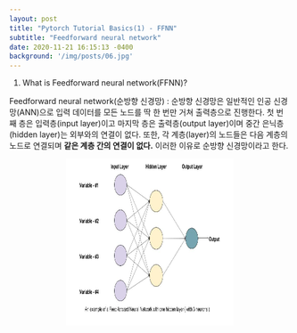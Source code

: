 ```yaml
---
layout: post
title: "Pytorch Tutorial Basics(1) - FFNN"
subtitle: "Feedforward neural network"
date: 2020-11-21 16:15:13 -0400
background: '/img/posts/06.jpg'
---
```


1. What is Feedforward neural network(FFNN)?

  Feedforward neural network(순방향 신경망) : 순방향 신경망은 일반적인 인공 신경망(ANN)으로 입력 데이터를 모든 노드를 딱 한 번만 거쳐 출력층으로 진행한다. 첫 번째 층은 입력층(input layer)이고 마지막 층은 출력층(output layer)이며 중간 은닉층(hidden layer)는 외부와의 연결이 없다. 또한, 각 계층(layer)의 노드들은 다음 계층의 노드로 연결되며 **같은 계층 간의 연결이 없다.** 이러한 이유로 순방향 신경망이라고 한다.

<center><img src="/img/FFNN_picture_1.jpg" width="300" height="300"></center>  
  
